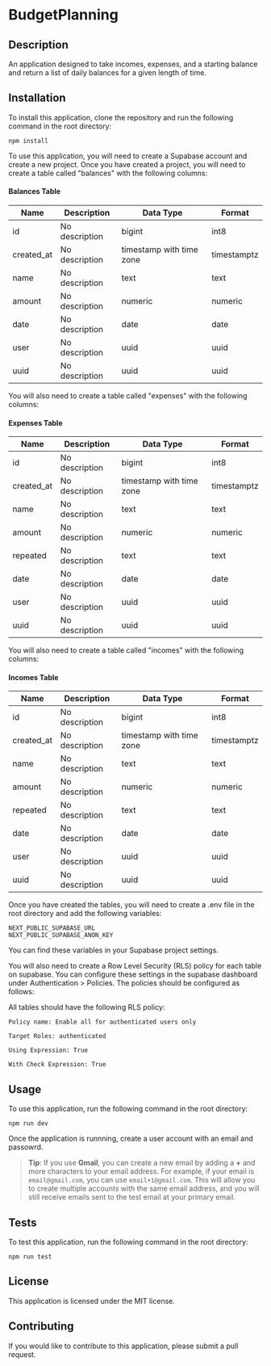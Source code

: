 # BudgetPlanning

## Description
An application designed to take incomes, expenses, and a starting balance and return a list of daily balances for a given length of time.

## Installation
To install this application, clone the repository and run the following command in the root directory:

```
npm install
```
To use this application, you will need to create a Supabase account and create a new project. Once you have created a project, you will need to create a table called "balances" with the following columns:

#### Balances Table
Name| Description | Data Type | Format
---------|----------|---------|---------
id | No description | bigint | int8
created_at | No description | timestamp with time zone | timestamptz
name | No description | text | text
amount | No description | numeric | numeric
date | No description | date | date
user | No description | uuid | uuid
uuid | No description | uuid | uuid

You will also need to create a table called "expenses" with the following columns:

#### Expenses Table
Name| Description | Data Type | Format
---------|----------|---------|---------
id | No description | bigint | int8
created_at | No description | timestamp with time zone | timestamptz
name | No description | text | text
amount | No description | numeric | numeric
repeated | No description | text | text
date | No description | date | date
user | No description | uuid | uuid
uuid | No description | uuid | uuid

You will also need to create a table called "incomes" with the following columns:

#### Incomes Table
Name| Description | Data Type | Format
---------|----------|---------|---------
id | No description | bigint | int8
created_at | No description | timestamp with time zone | timestamptz
name | No description | text | text
amount | No description | numeric | numeric
repeated | No description | text | text
date | No description | date | date
user | No description | uuid | uuid
uuid | No description | uuid | uuid

Once you have created the tables, you will need to create a .env file in the root directory and add the following variables:

```
NEXT_PUBLIC_SUPABASE_URL
NEXT_PUBLIC_SUPABASE_ANON_KEY
```

You can find these variables in your Supabase project settings.

You will also need to create a Row Level Security (RLS) policy for each table on supabase. You can configure these settings in the supabase dashboard under Authentication > Policies. The policies should be configured as follows:

All tables should have the following RLS policy:

```
Policy name: Enable all for authenticated users only

Target Roles: authenticated

Using Expression: True

With Check Expression: True
``````


## Usage

To use this application, run the following command in the root directory:

```
npm run dev
```

Once the application is runnning, create a user account with an email and passowrd. 

> **Tip**: If you use **Gmail**, you can create a new email by adding a **+** and more characters to your email address. For example, if your email is `email@gmail.com`, you can use `email+1@gmail.com`. This will allow you to create multiple accounts with the same email address, and you will still receive emails sent to the test email at your primary email.

## Tests

To test this application, run the following command in the root directory:

```
npm run test
```

## License
This application is licensed under the MIT license.

## Contributing
If you would like to contribute to this application, please submit a pull request.

